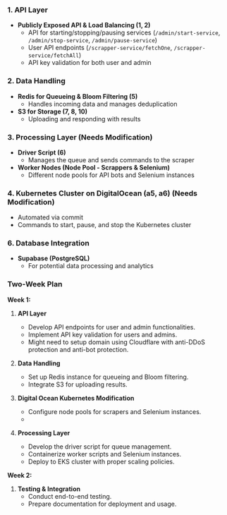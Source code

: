 
### 1. **API Layer**
   - **Publicly Exposed API & Load Balancing (1, 2)**
     - API for starting/stopping/pausing services (`/admin/start-service`, `/admin/stop-service`, `/admin/pause-service`)
     - User API endpoints (`/scrapper-service/fetchOne`, `/scrapper-service/fetchAll`)
     - API key validation for both user and admin

### 2. **Data Handling**
   - **Redis for Queueing & Bloom Filtering (5)**
     - Handles incoming data and manages deduplication
   - **S3 for Storage (7, 8, 10)**
     - Uploading and responding with results

### 3. **Processing Layer (Needs Modification)**
   - **Driver Script (6)**
     - Manages the queue and sends commands to the scraper
   - **Worker Nodes (Node Pool - Scrappers & Selenium)**
     - Different node pools for API bots and Selenium instances

### 4. **Kubernetes Cluster on DigitalOcean (a5, a6) (Needs Modification)**
   - Automated via commit
   - Commands to start, pause, and stop the Kubernetes cluster

### 6. **Database Integration**
   - **Supabase (PostgreSQL)**
     - For potential data processing and analytics

### Two-Week Plan

**Week 1:**
1. **API Layer**
   - Develop API endpoints for user and admin functionalities.
   - Implement API key validation for users and admins.
   - Might need to setup domain using Cloudflare with anti-DDoS protection and anti-bot protection.

2. **Data Handling**
   - Set up Redis instance for queueing and Bloom filtering.
   - Integrate S3 for uploading results.

3. **Digital Ocean Kubernetes Modification**
   - Configure node pools for scrapers and Selenium instances.
   - 
4. **Processing Layer**
   - Develop the driver script for queue management.
   - Containerize worker scripts and Selenium instances.
   - Deploy to EKS cluster with proper scaling policies.
   
**Week 2:**
1. **Testing & Integration**
   - Conduct end-to-end testing.
   - Prepare documentation for deployment and usage.

